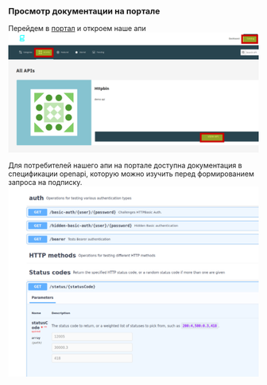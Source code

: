 ### Просмотр документации на портале

Перейдем в [портал](https://[[HOST_SUBDOMAIN]]-32100-[[KATACODA_HOST]].environments.katacoda.com/portal-ui) и откроем наше апи
![App_](./assets/openapi8-4.png) 

Для потребителей нашего апи на портале доступна документация в спецификации openapi, которую можно изучить перед формированием запроса на подписку.
![App_](./assets/openapi8-5.png) 